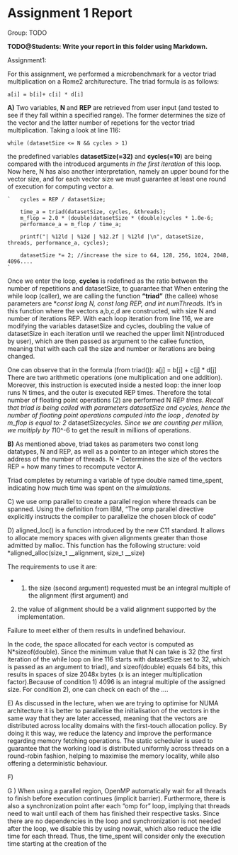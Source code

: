 # Assignment 1 Report
Group: TODO

**TODO@Students: Write your report in this folder using Markdown.**

Assignment1:

For this assignment, we performed a microbenchmark for a vector triad multiplication on a Rome2 architurecture. The triad formula is as follows:

`a[i] = b[i]+ c[i] * d[i]`

**A)**  Two variables, **N** and **REP** are retrieved from user input (and tested to see if they fall within a specified range). The former determines the size of the vector and the latter number of repetions for the vector triad multiplication. Taking a look at line 116: 

`while (datasetSize <= N && cycles > 1)`

the predefined variables **datasetSize(=32)** and **cycles(=10**) are being compared with the introduced arguments _in the first iteration_ of this loop. Now here, N has also another interpretation, namely an upper bound for the vector size, and for each vector size we must guarantee at least one round of execution for computing vector a. 

    `   cycles = REP / datasetSize;

        time_a = triad(datasetSize, cycles, &threads);
        m_flop = 2.0 * (double)datasetSize * (double)cycles * 1.0e-6;
        performance_a = m_flop / time_a;

        printf("| %12ld | %12d | %12.2f | %12ld |\n", datasetSize, threads, performance_a, cycles);

        datasetSize *= 2; //increase the size to 64, 128, 256, 1024, 2048, 4096....
    `

Once we enter the loop, **cycles**  is redefined as the ratio between the number of repetitions and datasetSize, to guarantee that 
When entering the while loop (caller), we are calling the function **“triad”** (the callee) whose parameters are **const long N,  const long REP, and int *numThreads.** It’s in this function where the vectors a,b,c,d are constructed, with size N and number of iterations REP. With each loop iteration from line 116, we are modifying  the variables datasetSize and cycles, doubling the value of datasetSize in each iteration until we reached the upper limit N(introduced by user), which are then passed as argument to the callee function, meaning that with each call the size and number or iterations are being changed. 

One can observe that in the formula (from triad()):
a[j] = b[j] + c[j] * d[j] 
There are two arithmetic operations (one multiplication	and one addition). Moreover, this instruction is executed inside a nested loop: the inner loop runs N times, and the outer is executed REP times. Therefore the total number of floating point operations  (2) are performed N *REP times. Recall that triad is being called with parameters datasetSize and cycles, hence the number of floating point operations computed into the loop , denoted by m_flop is equal to:
2* datasetSize*cycles. Since we are counting per million, we multiply by 1*10^-6 to get the result in millions of operations. 

**B)** As mentioned above, triad takes as parameters two const long datatypes, N and REP, as well as a pointer to an integer which stores the address of the number of threads. 
N = Determines the size of the vectors
REP = how many times to recompute vector A.



Triad completes by returning a variable of type double named time_spent, indicating how much time was spent on the _simulations._ 

C) we use omp parallel to create a parallel region where threads can be spanned. Using the definition from IBM, “The omp parallel directive explicitly instructs the compiler to parallelize the chosen block of code”

D) aligned_loc() is a function introduced by the new C11 standard. It allows to allocate memory spaces with given alignments greater than those admitted by malloc. This function has the following structure: void *aligned_alloc(size_t __alignment, size_t __size)

 
The requirements to use it are:
- 1) the size (second argument) requested must be an integral multiple of the alignment (first argument) and 
2) the value of alignment should be a valid alignment supported by the implementation.

 Failure to meet either of them results in undefined behaviour.

In the code, the space allocated for each vector is computed as N*sizeof(double). Since the minimum value that N can take is 32 (the first iteration of the while loop on line 116 starts with datasetSize set to 32, which is passed as an argument to triad), and sizeof(double) equals 64 bits, this results in spaces of size 2048x bytes (x is an integer multiplication factor).Because of condition 1)  4096 is an integral multiple of the assigned size. For condition 2), one can check on each of the ….

E) As discussed in the lecture, when we are trying to optimise for NUMA architecture it is better to parallelise the initialisation of the vectors in the same way that they are later accessed, meaning that the vectors are distributed across locality domains with the first-touch allocation policy. By doing it this way, we reduce the latency and improve the performance regarding memory fetching operations. The static scheduler is used to guarantee that the working load is distributed uniformly across threads on a round-robin fashion, helping to maximise the memory locality, while also offering a deterministic behaviour. 

F) 

G ) When using a parallel region, OpenMP automatically wait for all threads to finish before execution continues (implicit barrier). Furthermore, there is also a synchronization point after each “omp for” loop, implying that threads need to wait until each of them has finished their respective tasks. Since there are no dependencies in the loop and synchronization is not needed after the loop, we disable this by using nowait, which also reduce the idle time for each thread. Thus, the time_spent will consider only the execution time starting at the creation of the 
